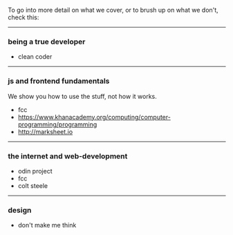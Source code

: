 To go into more detail on what we cover, or to brush up on what we don't, check this:  

_______

### being a true developer
* clean coder

________

### js and frontend fundamentals
We show you how to use the stuff, not how it works.
* fcc
* https://www.khanacademy.org/computing/computer-programming/programming
* http://marksheet.io

_________

### the internet and web-development
* odin project
* fcc
* colt steele

________

### design
* don't make me think


